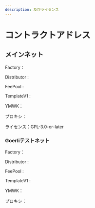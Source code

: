 ```yaml
---
description: 及びライセンス
---
```


# コントラクトアドレス

## メインネット <a href="#meinnetto" id="meinnetto"></a>

Factory：

Distributor :&#x20;

FeePool :&#x20;

TemplateV1 :&#x20;

​YMWK：

プロキシ：

ライセンス：GPL-3.0-or-later

### Goerliテストネット <a href="#goerlitesutonetto" id="goerlitesutonetto"></a>

Factory：

Distributor :&#x20;

FeePool :&#x20;

TemplateV1 :&#x20;

​YMWK：

プロキシ：
